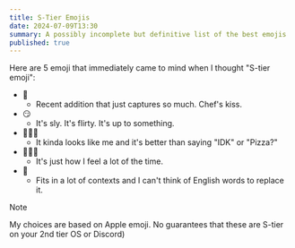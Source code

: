 ```yaml
---
title: S-Tier Emojis
date: 2024-07-09T13:30
summary: A possibly incomplete but definitive list of the best emojis
published: true
---
```

Here are 5 emoji that immediately came to mind when I thought "S-tier emoji":

- 🫠
  - Recent addition that just captures so much. Chef's kiss.
- 😏
  - It's sly. It's flirty. It's up to something.
- 🤷🏻‍♂️
  - It kinda looks like me and it's better than saying "IDK" or "Pizza?"
- 🤦🏻‍♂️
  - It's just how I feel a lot of the time.
- 😬
  - Fits in a lot of contexts and I can't think of English words to replace it.

> [!NOTE]
> My choices are based on Apple emoji. No guarantees that these are S-tier on your 2nd tier OS or Discord)